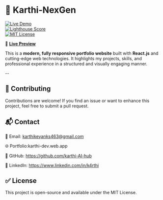 # 📌 Karthi-NexGen  

[![Live Demo](https://img.shields.io/badge/demo-live-brightgreen)](https://karthi-dev.web.app)  
[![Lighthouse Score](https://img.shields.io/badge/performance-98%25-success)](https://pagespeed.web.dev/)  
[![MIT License](https://img.shields.io/badge/license-MIT-blue)](LICENSE)  

🔗 **[Live Preview](https://karthi-dev.web.app)**  

This is a **modern, fully responsive portfolio website** built with **React.js** and cutting-edge web technologies. It highlights my projects, skills, and professional experience in a structured and visually engaging manner.  

--

## 📢 Contributing

Contributions are welcome! If you find an issue or want to enhance this project, feel free to submit a pull request.


## 📬 Contact

📧 Email: karthikeyanks463@gmail.com

🌐 Portfolio:karthi-dev.web.app

🐙 GitHub: https://github.com/karthi-AI-hub

💼 LinkedIn: https://www.linkedin.com/in/k4rthi


## ✅ License

This project is open-source and available under the MIT License.

